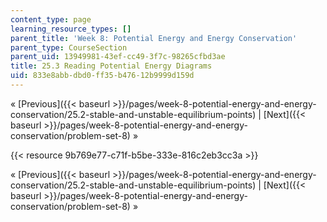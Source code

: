 ```yaml
---
content_type: page
learning_resource_types: []
parent_title: 'Week 8: Potential Energy and Energy Conservation'
parent_type: CourseSection
parent_uid: 13949981-43ef-cc49-3f7c-98265cfbd3ae
title: 25.3 Reading Potential Energy Diagrams
uid: 833e8abb-dbd0-ff35-b476-12b9999d159d
---
```


« [Previous]({{< baseurl >}}/pages/week-8-potential-energy-and-energy-conservation/25.2-stable-and-unstable-equilibrium-points) | [Next]({{< baseurl >}}/pages/week-8-potential-energy-and-energy-conservation/problem-set-8) »

{{< resource 9b769e77-c71f-b5be-333e-816c2eb3cc3a >}}

« [Previous]({{< baseurl >}}/pages/week-8-potential-energy-and-energy-conservation/25.2-stable-and-unstable-equilibrium-points) | [Next]({{< baseurl >}}/pages/week-8-potential-energy-and-energy-conservation/problem-set-8) »